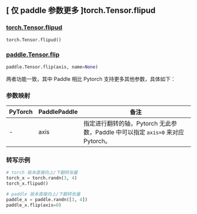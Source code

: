 ## [ 仅 paddle 参数更多 ]torch.Tensor.flipud

### [torch.Tensor.flipud](https://pytorch.org/docs/stable/generated/torch.Tensor.flipud.html?highlight=flipud#torch.Tensor.flipud)

```python
torch.Tensor.flipud()
```

### [paddle.Tensor.flip](https://www.paddlepaddle.org.cn/documentation/docs/zh/develop/api/paddle/Tensor_cn.html#flip-axis-name-none)

```python
paddle.Tensor.flip(axis, name=None)
```

两者功能一致，其中 Paddle 相比 Pytorch 支持更多其他参数，具体如下：

### 参数映射

| PyTorch | PaddlePaddle | 备注                                                       |
| ------- | ------------ | ---------------------------------------------------------- |
| -       | axis         | 指定进行翻转的轴，Pytorch 无此参数，Paddle 中可以指定 `axis=0` 来对应 Pytorch。|

### 转写示例

```Python
# torch 版本直接向上/下翻转张量
torch_x = torch.randn(3, 4)
torch_x.flipud()

# paddle 版本直接向上/下翻转张量
paddle_x = paddle.randn([3, 4])
paddle_x.flip(axis=0)
```
